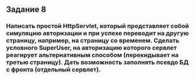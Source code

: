 ## Задание 8
### Написать простой HttpServlet, который представляет собой симуляцию авторизации и при успехе переводит на другую страницу, например, на страницу со временем. Сделать условного SuperUser, на авторизацию которого сервлет реагирует альтернативным способом (перекидывает на третью страницу). Дать возможность заполнять псевдо БД с фронта (отдельный сервлет).

